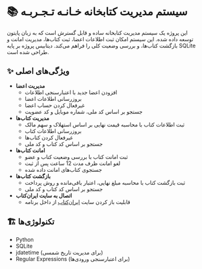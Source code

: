 # 📚 سیستم مدیریت کتابخانه خـانـه تـجـربـه

این پروژه یک  سیستم مدیریت کتابخانه  ساده و قابل گسترش است که به زبان پایتون توسعه داده شده. این سیستم امکان ثبت اطلاعات اعضا، ثبت کتاب‌ها، مدیریت امانت و بازگشت کتاب‌ها، و بررسی وضعیت کلی را فراهم می‌کند. دیتابیس پروژه بر پایه SQLite طراحی شده است.

## ✨ ویژگی‌های اصلی
- **مدیریت اعضا**
  - افزودن اعضا جدید با اعتبارسنجی اطلاعات
  - بروزرسانی اطلاعات اعضا
  - غیرفعال کردن حساب اعضا
  - جستجو بر اساس کد ملی، شماره موبایل و کد عضویت
- **مدیریت کتاب‌ها**
  - ثبت اطلاعات کتاب با محاسبه قیمت نهایی بر اساس استهلاک و سهم مالک
  - بروزرسانی اطلاعات کتاب
  - غیرفعال کردن کتاب‌ها
  - جستجو بر اساس کد کتاب و کد ملی
- **امانت کتاب‌ها**
  - ثبت امانت کتاب با بررسی وضعیت کتاب و عضو
  - لغو امانت ظرف مدت 12 ساعت پس از ثبت
  - جستجوی کتاب‌های امانت داده شده
- **بازگشت کتاب‌ها**
  - ثبت بازگشت کتاب با محاسبه مبلغ نهایی، اعتبار باقی‌مانده و روش پرداخت
  - جستجو بر اساس کد کتاب و کد ملی
- **اتصال به سایت ایران‌کتاب**
  - قابلیت باز کردن سایت [ایران‌کتاب](https://www.iranketab.ir/) از داخل برنامه

## 🏗️ تکنولوژی‌ها
- Python
- SQLite
- jdatetime (برای مدیریت تاریخ شمسی)
- Regular Expressions (برای اعتبارسنجی ورودی‌ها)


